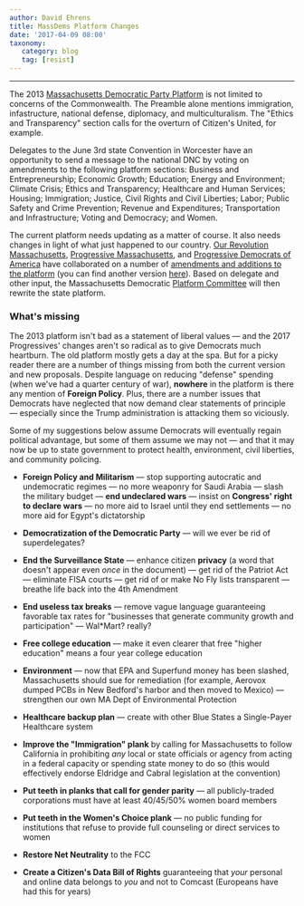 ```yaml
---
author: David Ehrens
title: MassDems Platform Changes
date: '2017-04-09 08:00'
taxonomy:
   category: blog
   tag: [resist]
---
```

---
The 2013 [Massachusetts Democratic Party Platform](https://web.archive.org/web/20170329070746/http://massdems.org:80/files/2013_MDP_Platform_FINAL.pdf) is not limited to concerns of the Commonwealth. The Preamble alone mentions immigration, infastructure, national defense, diplomacy, and multiculturalism. The "Ethics and Transparency" section calls for the overturn of Citizen's United, for example.

Delegates to the June 3rd state Convention in Worcester have an opportunity to send a message to the national DNC by voting on amendments to the following platform sections: Business and Entrepreneurship; Economic Growth; Education; Energy and Environment; Climate Crisis; Ethics and Transparency; Healthcare and Human Services; Housing; Immigration; Justice, Civil Rights and Civil Liberties; Labor; Public Safety and Crime Prevention; Revenue and Expenditures; Transportation and Infrastructure; Voting and Democracy; and Women.

The current platform needs updating as a matter of course. It also needs changes in light of what just happened to our country. [Our Revolution Massachusetts](https://allevents.in/worcester/our-revolution-massachusetts-orma-state-wide-orgz-mtg/1176170819167351#), [Progressive Massachusetts](http://www.progressivemass.com/), and [Progressive Democrats of America](https://www.facebook.com/PDAMass/) have collaborated on a number of [amendments and additions to the platform](http://ourrevolutionma.com/our-proposals-for-platform/) (you can find another version [here](http://www.progressivemass.com/platformhearings)). Based on delegate and other input, the Massachusetts Democratic [Platform Committee](https://web.archive.org/web/20170406220415/http://massdems.org/platform/platform-committee-members) will then rewrite the state platform.

### What's missing

The 2013 platform isn't bad as a statement of liberal values — and the 2017 Progressives' changes aren't so radical as to give Democrats much heartburn. The old platform mostly gets a day at the spa. But for a picky reader there are a number of things missing from both the current version and new proposals. Despite language on reducing "defense" spending (when we've had a quarter century of war), **nowhere** in the platform is there any mention of **Foreign Policy**. Plus, there are a number issues that Democrats have neglected that now demand clear statements of principle — especially since the Trump administration is attacking them so viciously.

Some of my suggestions below assume Democrats will eventually regain political advantage, but some of them assume we may not — and that it may now be up to state government to protect health, environment, civil liberties, and community policing.

-   **Foreign Policy and Militarism** — stop supporting autocratic and undemocratic regimes — no more weaponry for Saudi Arabia — slash the military budget — **end undeclared wars** — insist on **Congress' right to declare wars** — no more aid to Israel until they end settlements — no more aid for Egypt's dictatorship

-   **Democratization of the Democratic Party** — will we ever be rid of superdelegates?

-   **End the Surveillance State** — enhance citizen **privacy** (a word that doesn't appear even *once* in the document) — get rid of the Patriot Act — eliminate FISA courts — get rid of or make No Fly lists transparent — breathe life back into the 4th Amendment

-   **End useless tax breaks** — remove vague language guaranteeing favorable tax rates for "businesses that generate community growth and participation" — Wal\*Mart? really?

-   **Free college education** — make it even clearer that free "higher education" means a four year college education

-   **Environment** — now that EPA and Superfund money has been slashed, Massachusetts should sue for remediation (for example, Aerovox dumped PCBs in New Bedford's harbor and then moved to Mexico) — strengthen our own MA Dept of Environmental Protection

-   **Healthcare backup plan** — create with other Blue States a Single-Payer Healthcare system

-   **Improve the "Immigration" plank** by calling for Massachusetts to follow California in prohibiting *any* local or state officials or agency from acting in a federal capacity or spending state money to do so (this would effectively endorse Eldridge and Cabral legislation at the convention)

-   **Put teeth in planks that call for gender parity** — all publicly-traded corporations must have at least 40/45/50% women board members

-   **Put teeth in the Women's Choice plank** — no public funding for institutions that refuse to provide full counseling or direct services to women

-   **Restore Net Neutrality** to the FCC

-   **Create a Citizen's Data Bill of Rights** guaranteeing that *your* personal and online data belongs to *you* and not to Comcast (Europeans have had this for years)
